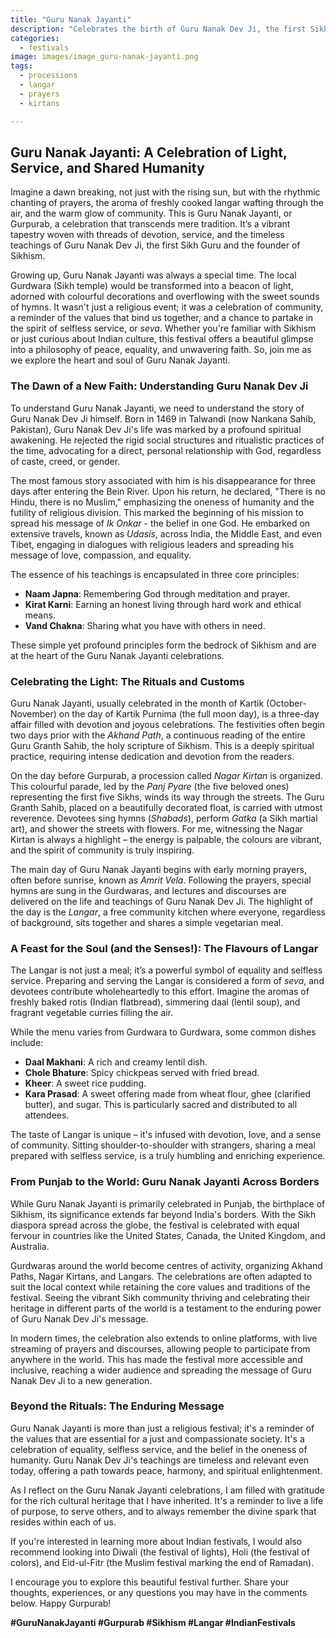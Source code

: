 ```yaml
---
title: "Guru Nanak Jayanti"
description: "Celebrates the birth of Guru Nanak Dev Ji, the first Sikh Guru and founder of Sikhism."
categories:
  - festivals
image: images/image_guru-nanak-jayanti.png
tags:
  - processions
  - langar
  - prayers
  - kirtans

---
```


## Guru Nanak Jayanti: A Celebration of Light, Service, and Shared Humanity

Imagine a dawn breaking, not just with the rising sun, but with the rhythmic chanting of prayers, the aroma of freshly cooked langar wafting through the air, and the warm glow of community. This is Guru Nanak Jayanti, or Gurpurab, a celebration that transcends mere tradition. It’s a vibrant tapestry woven with threads of devotion, service, and the timeless teachings of Guru Nanak Dev Ji, the first Sikh Guru and the founder of Sikhism.

Growing up, Guru Nanak Jayanti was always a special time. The local Gurdwara (Sikh temple) would be transformed into a beacon of light, adorned with colourful decorations and overflowing with the sweet sounds of hymns. It wasn't just a religious event; it was a celebration of community, a reminder of the values that bind us together, and a chance to partake in the spirit of selfless service, or *seva*. Whether you're familiar with Sikhism or just curious about Indian culture, this festival offers a beautiful glimpse into a philosophy of peace, equality, and unwavering faith. So, join me as we explore the heart and soul of Guru Nanak Jayanti.

### The Dawn of a New Faith: Understanding Guru Nanak Dev Ji

To understand Guru Nanak Jayanti, we need to understand the story of Guru Nanak Dev Ji himself. Born in 1469 in Talwandi (now Nankana Sahib, Pakistan), Guru Nanak Dev Ji's life was marked by a profound spiritual awakening. He rejected the rigid social structures and ritualistic practices of the time, advocating for a direct, personal relationship with God, regardless of caste, creed, or gender.

The most famous story associated with him is his disappearance for three days after entering the Bein River. Upon his return, he declared, "There is no Hindu, there is no Muslim," emphasizing the oneness of humanity and the futility of religious division. This marked the beginning of his mission to spread his message of *Ik Onkar* - the belief in one God. He embarked on extensive travels, known as *Udasis*, across India, the Middle East, and even Tibet, engaging in dialogues with religious leaders and spreading his message of love, compassion, and equality.

The essence of his teachings is encapsulated in three core principles:

*   **Naam Japna**: Remembering God through meditation and prayer.
*   **Kirat Karni**: Earning an honest living through hard work and ethical means.
*   **Vand Chakna**: Sharing what you have with others in need.

These simple yet profound principles form the bedrock of Sikhism and are at the heart of the Guru Nanak Jayanti celebrations.

### Celebrating the Light: The Rituals and Customs

Guru Nanak Jayanti, usually celebrated in the month of Kartik (October-November) on the day of Kartik Purnima (the full moon day), is a three-day affair filled with devotion and joyous celebrations. The festivities often begin two days prior with the *Akhand Path*, a continuous reading of the entire Guru Granth Sahib, the holy scripture of Sikhism. This is a deeply spiritual practice, requiring intense dedication and devotion from the readers.

On the day before Gurpurab, a procession called *Nagar Kirtan* is organized. This colourful parade, led by the *Panj Pyare* (the five beloved ones) representing the first five Sikhs, winds its way through the streets. The Guru Granth Sahib, placed on a beautifully decorated float, is carried with utmost reverence. Devotees sing hymns (*Shabads*), perform *Gatka* (a Sikh martial art), and shower the streets with flowers. For me, witnessing the Nagar Kirtan is always a highlight – the energy is palpable, the colours are vibrant, and the spirit of community is truly inspiring.

The main day of Guru Nanak Jayanti begins with early morning prayers, often before sunrise, known as *Amrit Vela*. Following the prayers, special hymns are sung in the Gurdwaras, and lectures and discourses are delivered on the life and teachings of Guru Nanak Dev Ji. The highlight of the day is the *Langar*, a free community kitchen where everyone, regardless of background, sits together and shares a simple vegetarian meal.

### A Feast for the Soul (and the Senses!): The Flavours of Langar

The Langar is not just a meal; it’s a powerful symbol of equality and selfless service. Preparing and serving the Langar is considered a form of *seva*, and devotees contribute wholeheartedly to this effort. Imagine the aromas of freshly baked rotis (Indian flatbread), simmering daal (lentil soup), and fragrant vegetable curries filling the air.

While the menu varies from Gurdwara to Gurdwara, some common dishes include:

*   **Daal Makhani**: A rich and creamy lentil dish.
*   **Chole Bhature**: Spicy chickpeas served with fried bread.
*   **Kheer**: A sweet rice pudding.
*   **Kara Prasad**: A sweet offering made from wheat flour, ghee (clarified butter), and sugar. This is particularly sacred and distributed to all attendees.

The taste of Langar is unique – it's infused with devotion, love, and a sense of community. Sitting shoulder-to-shoulder with strangers, sharing a meal prepared with selfless service, is a truly humbling and enriching experience.

### From Punjab to the World: Guru Nanak Jayanti Across Borders

While Guru Nanak Jayanti is primarily celebrated in Punjab, the birthplace of Sikhism, its significance extends far beyond India's borders. With the Sikh diaspora spread across the globe, the festival is celebrated with equal fervour in countries like the United States, Canada, the United Kingdom, and Australia.

Gurdwaras around the world become centres of activity, organizing Akhand Paths, Nagar Kirtans, and Langars. The celebrations are often adapted to suit the local context while retaining the core values and traditions of the festival. Seeing the vibrant Sikh community thriving and celebrating their heritage in different parts of the world is a testament to the enduring power of Guru Nanak Dev Ji's message.

In modern times, the celebration also extends to online platforms, with live streaming of prayers and discourses, allowing people to participate from anywhere in the world. This has made the festival more accessible and inclusive, reaching a wider audience and spreading the message of Guru Nanak Dev Ji to a new generation.

### Beyond the Rituals: The Enduring Message

Guru Nanak Jayanti is more than just a religious festival; it's a reminder of the values that are essential for a just and compassionate society. It's a celebration of equality, selfless service, and the belief in the oneness of humanity. Guru Nanak Dev Ji's teachings are timeless and relevant even today, offering a path towards peace, harmony, and spiritual enlightenment.

As I reflect on the Guru Nanak Jayanti celebrations, I am filled with gratitude for the rich cultural heritage that I have inherited. It's a reminder to live a life of purpose, to serve others, and to always remember the divine spark that resides within each of us.

If you're interested in learning more about Indian festivals, I would also recommend looking into Diwali (the festival of lights), Holi (the festival of colors), and Eid-ul-Fitr (the Muslim festival marking the end of Ramadan).

I encourage you to explore this beautiful festival further. Share your thoughts, experiences, or any questions you may have in the comments below. Happy Gurpurab!

**#GuruNanakJayanti #Gurpurab #Sikhism #Langar #IndianFestivals**

